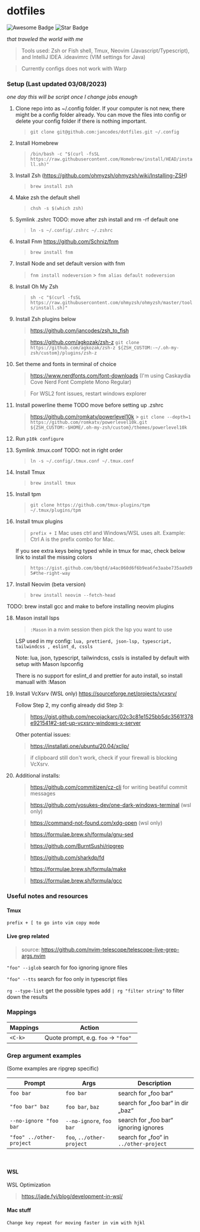 # dotfiles

<p>
<img src="https://cdn.rawgit.com/sindresorhus/awesome/d7305f38d29fed78fa85652e3a63e154dd8e8829/media/badge.svg" alt="Awesome Badge"/> <img src="https://img.shields.io/static/v1?label=%F0%9F%8C%9F&message=If%20Useful&style=style=flat&color=BC4E99" alt="Star Badge"/>
</p>
<p>
<em>
that traveled the world with me
</em>
</p>

> Tools used: Zsh or Fish shell, Tmux, Neovim (Javascript/Typescript), and IntelliJ IDEA .ideavimrc (VIM settings for Java)

> Currently configs does not work with Warp

### Setup (Last updated 03/08/2023)

<em>one day this will be script once I change jobs enough</em>

1.  Clone repo into as ~/.config folder. If your computer is not new, there might be a config folder already. You can move the files into config or delete your config folder if there is nothing important.
    > `git clone git@github.com:jancodes/dotfiles.git ~/.config`
2.  Install Homebrew
    > `/bin/bash -c "$(curl -fsSL https://raw.githubusercontent.com/Homebrew/install/HEAD/install.sh)"`
3.  Install Zsh (https://github.com/ohmyzsh/ohmyzsh/wiki/Installing-ZSH)
    > `brew install zsh`
4.  Make zsh the default shell

    > `chsh -s $(which zsh)`

5.  Symlink .zshrc TODO: move after zsh install and rm -rf default one
    > `ln -s ~/.config/.zshrc ~/.zshrc`
6.  Install Fnm https://github.com/Schniz/fnm
    > `brew install fnm`
7.  Install Node and set default version with fnm
    > `fnm install nodeversion` > `fnm alias default nodeversion`
8.  Install Oh My Zsh
    > `sh -c "$(curl -fsSL https://raw.githubusercontent.com/ohmyzsh/ohmyzsh/master/tools/install.sh)"`
9.  Install Zsh plugins below

    > https://github.com/jancodes/zsh_to_fish

    > https://github.com/agkozak/zsh-z 
    > `git clone https://github.com/agkozak/zsh-z ${ZSH_CUSTOM:-~/.oh-my-zsh/custom}/plugins/zsh-z`

10. Set theme and fonts in terminal of choice

    > https://www.nerdfonts.com/font-downloads (I'm using Caskaydia Cove Nerd Font Complete Mono Regular)

    > For WSL2 font issues, restart windows explorer

11. Install powerline theme TODO move before setting up .zshrc

    > https://github.com/romkatv/powerlevel10k > `git clone --depth=1 https://github.com/romkatv/powerlevel10k.git ${ZSH_CUSTOM:-$HOME/.oh-my-zsh/custom}/themes/powerlevel10k`

12. Run `p10k configure`
13. Symlink .tmux.conf TODO: not in right order
    > `ln -s ~/.config/.tmux.conf ~/.tmux.conf`
14. Install Tmux
    > `brew install tmux`
15. Install tpm
    > `git clone https://github.com/tmux-plugins/tpm ~/.tmux/plugins/tpm`
16. Install tmux plugins

    > `prefix + I` Mac uses ctrl and Windows/WSL uses alt. Example: Ctrl A is the prefix combo for Mac.

    If you see extra keys being typed while in tmux for mac, check below link to install the missing colors

    > `https://gist.github.com/bbqtd/a4ac060d6f6b9ea6fe3aabe735aa9d95#the-right-way`

17. Install Neovim (beta version)

    > `brew install neovim --fetch-head`
    
 TODO: brew install gcc and make to before installing neovim plugins

18. Mason install lsps

    > `:Mason` in a nvim session then pick the lsp you want to use

    LSP used in my config: `lua, prettierd, json-lsp, typescript, tailwindcss , eslint_d, cssls`

    Note: lua, json, typescript, tailwindcss, cssls is installed by default with setup with Mason lspconfig

    There is no support for eslint_d and prettier for auto install, so install manuall with :Mason

19. Install VcXsrv (WSL only) https://sourceforge.net/projects/vcxsrv/

    Follow Step 2, my config already did Step 3:

    > https://gist.github.com/necojackarc/02c3c81e1525bb5dc3561f378e921541#2-set-up-vcxsrv-windows-x-server

    Other potential issues:

    > https://installati.one/ubuntu/20.04/xclip/

    > if clipboard still don't work, check if your firewall is blocking VcXsrv.

20. Additional installs:

    > https://github.com/commitizen/cz-cli for writing beatiful commit messages

    > https://github.com/yosukes-dev/one-dark-windows-terminal (wsl only)

    > https://command-not-found.com/xdg-open (wsl only)

    > https://formulae.brew.sh/formula/gnu-sed

    > https://github.com/BurntSushi/ripgrep

    > https://github.com/sharkdp/fd

    > https://formulae.brew.sh/formula/make

    > https://formulae.brew.sh/formula/gcc

### Useful notes and resources

#### Tmux

`prefix + [ to go into vim copy mode`

#### Live grep related

> source: https://github.com/nvim-telescope/telescope-live-grep-args.nvim

`"foo" --iglob` search for foo ignoring ignore files

`"foo" --tts` search for foo only in typescript files

`rg --type-list` get the possible types add `| rg "filter string"` to filter down the results

### Mappings

| Mappings | Action                              |
| -------- | ----------------------------------- |
| `<C-k>`  | Quote prompt, e.g. `foo` → `"foo" ` |

### Grep argument examples

(Some examples are ripgrep specific)

| Prompt                   | Args                      | Description                            |
| ------------------------ | ------------------------- | -------------------------------------- |
| `foo bar`                | `foo bar`                 | search for „foo bar“                   |
| `"foo bar" baz`          | `foo bar`, `baz`          | search for „foo bar“ in dir „baz“      |
| `--no-ignore "foo bar`   | `--no-ignore`, `foo bar`  | search for „foo bar“ ignoring ignores  |
| `"foo" ../other-project` | `foo`, `../other-project` | search for „foo“ in `../other-project` |

<br>

#### WSL

WSL Optimization

> https://jade.fyi/blog/development-in-wsl/

#### Mac stuff

`Change key repeat for moving faster in vim with hjkl`
